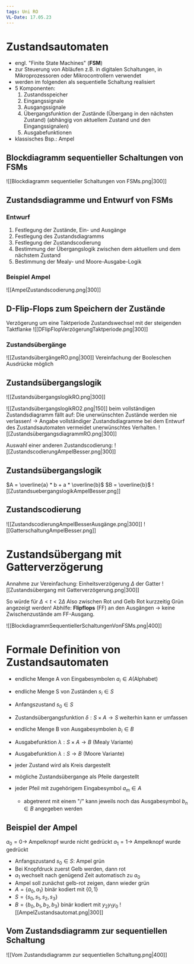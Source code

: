 ```yaml
---
tags: Uni RO
VL-Date: 17.05.23
---
```

# Zustandsautomaten
- engl. "Finite State Machines" (__FSM__)
- zur Steuerung von Abläufen z.B. in digitalen Schaltungen, in Mikroprozessoren oder Mikrocontrollern verwendet
- werden im folgenden als sequentielle Schaltung realisiert
- 5 Komponenten:
  1. Zustandsspeicher
  2. Eingangssignale
  3. Ausgangssignale
  4. Übergangsfunktion der Zustände (Übergang in den nächsten Zustand) (abhängig von aktuellem Zustand und den Eingangssignalen)
  5. Ausgabefunktionen
- klassisches Bsp.: Ampel

## Blockdiagramm sequentieller Schaltungen von FSMs
![[Blockdiagramm sequentieller Schaltungen von FSMs.png|300]]

## Zustandsdiagramme und Entwurf von FSMs
### Entwurf
1. Festlegung der Zustände, Ein- und Ausgänge
2. Festlegung des Zustandsdiagramms
3. Festlegung der Zustandscodierung
4. Bestimmung der Übergangslogik zwischen dem aktuellem und dem nächstem Zustand
5. Bestimmung der Mealy- und Moore-Ausgabe-Logik

### Beispiel Ampel
![[AmpelZustandscodierung.png|300]]

## D-Flip-Flops zum Speichern der Zustände
Verzögerung um eine Taktperiode
Zustandswechsel mit der steigenden Taktflanke
![[DFlipFlopVerzögerungTaktperiode.png|300]]

### Zustandsübergänge
![[ZustandsübergängeRO.png|300]]
Vereinfachung der Booleschen Ausdrücke möglich

## Zustandsübergangslogik
![[ZustandsübergangslogikRO.png|300]]

![[ZustandsübergangslogikRO2.png|150]]
beim vollständigen Zustandsdiagramm fällt auf: Die unerwünschten Zustände werden nie verlassen!
$\rightarrow$ Angabe vollständiger Zustandsdiagramme bei dem Entwurf des Zustandsautomaten vermeidet unerwünschtes Verhalten.
![[ZustandsübergangsdiagrammRO.png|300]]

Auswahl einer anderen Zustandscodierung:
![[ZustandscodierungAmpelBesser.png|300]]

## Zustandsübergangslogik
$A = \overline{a} * b + a * \overline{b}$
$B = \overline{b}$
![[ZustandsuebergangslogikAmpelBesser.png]]

## Zustandscodierung
![[ZustandscodierungAmpelBesserAusgänge.png|300]]
![[GatterschaltungAmpelBesser.png]]


# Zustandsübergang mit Gatterverzögerung
Annahme zur Vereinfachung: Einheitsverzögerung $\Delta$ der Gatter
![[Zustandsübergang mit Gatterverzögerung.png|300]]

So würde für $\Delta < t < 2 \Delta$ Also zwischen Rot und Gelb Rot kurzzeitig Grün angezeigt werden!
Abhilfe: __Flipflops__ (FF) an den Ausgängen $\rightarrow$ keine Zwischenzustände am FF-Ausgang.

![[BlockdiagrammSequentiellerSchaltungenVonFSMs.png|400]]

# Formale Definition von Zustandsautomaten
- endliche Menge A von Eingabesymbolen $a_i \in A$(Alphabet)
- endliche Menge S von Zuständen $s_i \in S$
- Anfangszustand $s_0 \in S$
- Zustandsübergangsfunktion $\delta : S \times A \rightarrow S$
weiterhin kann er umfassen
- endliche Menge B von Ausgabesymbolen $b_i \in B$
- Ausgabefunktion $\lambda : S \times A \rightarrow B$ (Mealy Variante)
- Ausgabefunktion $\lambda : S \rightarrow B$ (Moore Variante)

- jeder Zustand wird als Kreis dargestellt
- mögliche Zustandsübergange als Pfeile dargestellt
- jeder Pfeil mit zugehörigem Eingabesymbol $a_m \in A$
	- abgetrennt mit einem "/" kann jeweils noch das Ausgabesymbol $b_n \in B$ angegeben werden

## Beispiel der Ampel
$a_0 = 0 \rightarrow$ Ampelknopf wurde nicht gedrückt
$a_1 = 1 \rightarrow$ Ampelknopf wurde gedrückt
- Anfangszustand $s_0 \in S$: Ampel grün
- Bei Knopfdruck zuerst Gelb werden, dann rot
- $a_1$ wechselt nach genügend Zeit automatisch zu $a_0$
- Ampel soll zunächst gelb-rot zeigen, dann wieder grün
- $A = \{ a_0, a_1 \}$ binär kodiert mit $\{0, 1\}$
- $S = \{ s_0, s_1, s_2, s_3\}$
- $B = \{b_0, b_1, b_2, b_3\}$ binär kodiert mit $y_2y_1y_0$
![[AmpelZustandsautomat.png|300]]

## Vom Zustandsdiagramm zur sequentiellen Schaltung

![[Vom Zustandsdiagramm zur sequentiellen Schaltung.png|400]]
